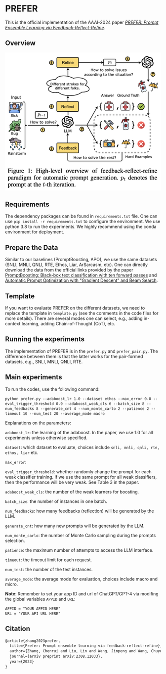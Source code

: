 # PREFER
This is the official implementation of the AAAI-2024 paper [*PREFER: Prompt Ensemble Learning via Feedback-Reflect-Refine*](https://arxiv.org/abs/2308.12033).

## Overview
![](./high_level_overview.png)


## Requirements
The dependency packages can be found in `requirements.txt` file. One can use `pip install -r requirements.txt` to configure the environment. We use python 3.8 to run the experiments. We highly recommend using the conda environment for deployment.


## Prepare the Data
Similar to our baselines (PromptBoosting, APO), we use the same datasets (SNLI, MNLI, QNLI, RTE, Ethos, Liar, ArSarcasm, etc). One can directly download the data from the official links provided by the paper [PromptBoosting: Black-box text classification with ten forward passes](https://arxiv.org/abs/2212.09257) and [Automatic Prompt Optimization with "Gradient Descent" and Beam Search](https://arxiv.org/abs/2305.03495).


## Template
If you want to evaluate PREFER on the different datasets, we need to replace the template in `template.py` (see the comments in the code files for more details). There are several modes one can select, e.g., adding in-context learning, adding Chain-of-Thought (CoT), etc.


## Running the experiments
The implementation of PREFER is in the `prefer.py` and `prefer_pair.py`. The difference between them is that the latter works for the pair-formed datasets, e.g., SNLI, MNLI, QNLI, RTE. 


## Main experiments
To run the codes, use the following command:
```{sh}
python prefer.py --adaboost_lr 1.0 --dataset ethos --max_error 0.8 --eval_trigger_threshold 0.9 --adaboost_weak_cls 6 --batch_size 8 --num_feedbacks 8 --generate_cnt 4 --num_monte_carlo 2 --patience 2 --timeout 10 --num_test 20 --average_mode macro
```
Explanations on the parameters:

`adaboost_lr`: the learning of the adaboost. In the paper, we use 1.0 for all experiments unless otherwise specified.

`dataset`: which dataset to evaluate, choices include `snli, mnli, qnli, rte, ethos, liar` etc.

`max_error`: 

`eval_trigger_threshold`: whether randomly change the prompt for each weak classifier training. If we use the same prompt for all weak classifiers, then the performance will be very weak. See Table 3 in the paper.

`adaboost_weak_cls`: the number of the weak learners for boosting.

`batch_size`: the number of instances in one batch.

`num_feedbacks`: how many feedbacks (reflection) will be generated by the LLM.

`generate_cnt`: how many new prompts will be generated by the LLM.

`num_monte_carlo`: the number of Monte Carlo sampling during the prompts selection.

`patience`: the maximum number of attempts to access the LLM interface.

`timeout`: the timeout limit for each request.

`num_test`: the number of the test instances.

`average_mode`: the average mode for evaluation, choices include macro and micro.


**Note**: Remember to set your app ID and url of ChatGPT/GPT-4 via modifing the global variables `APPID` and `URL`:

```
APPID = "YOUR APPID HERE"
URL = "YOUR API URL HERE"
```


## Citation
```tex
@article{zhang2023prefer,
  title={Prefer: Prompt ensemble learning via feedback-reflect-refine},
  author={Zhang, Chenrui and Liu, Lin and Wang, Jinpeng and Wang, Chuyuan and Sun, Xiao and Wang, Hongyu and Cai, Mingchen},
  journal={arXiv preprint arXiv:2308.12033},
  year={2023}
}
```
